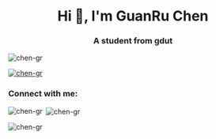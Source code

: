 <h1 align="center">Hi 👋, I'm GuanRu Chen</h1>
<h3 align="center">A student from gdut</h3>

<p align="left"> <img src="https://komarev.com/ghpvc/?username=chen-gr&label=Profile%20views&color=0e75b6&style=flat" alt="chen-gr" /> </p>

<p align="left"> <a href="https://github.com/ryo-ma/github-profile-trophy"><img src="https://github-profile-trophy.vercel.app/?username=chen-gr" alt="chen-gr" /></a> </p>

<h3 align="left">Connect with me:</h3>
<p align="left">
</p>

<p><img align="left" src="https://github-readme-stats.vercel.app/api/top-langs?username=chen-gr&show_icons=true&locale=en&layout=compact" alt="chen-gr" /></p>

<p>&nbsp;<img align="center" src="https://github-readme-stats.vercel.app/api?username=chen-gr&show_icons=true&locale=en" alt="chen-gr" /></p>

<p><img align="center" src="https://github-readme-streak-stats.herokuapp.com/?user=chen-gr&" alt="chen-gr" /></p>

